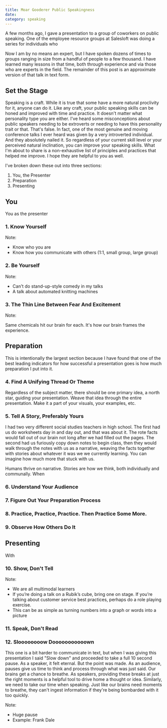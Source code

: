 ```yaml
---
title: Moar Gooderer Public Speakingness
date:
category: speaking
---
```


A few months ago, I gave a presentation to a group of coworkers on public speaking. One of the employee resource groups at Salesloft was doing a series for individuals who

Now I am by no means an expert, but I have spoken dozens of times to groups ranging in size from a handful of people to a few thousand. I have learned many lessons in that time, both through experience and via those who are experts in the field. The remainder of this post is an approximate version of that talk in text form.

## Set the Stage

Speaking is a craft. While it is true that some have a more natural proclivity for it, anyone can do it. Like any craft, your public speaking skills can be honed and improved with time and practice. It doesn't matter what personality type you are either. I've heard some misconceptions about public speakers needing to be extroverts or needing to have this personality trait or that. That's false. In fact, one of the most genuine and moving conference talks I ever heard was given by a very introverted individual. And they absolutely nailed it. So regardless of your current skill level or your perceived natural inclination, you can improve your speaking skills. What I'm about to share is a non-exhaustive list of principles and practices that helped me improve. I hope they are helpful to you as well.

I've broken down these out into three sections:

1. You, the Presenter
2. Preparation
3. Presenting

## You

You as the presenter

### 1. Know Yourself

Note:

- Know who you are
- Know how you communicate with others (1:1, small group, large group)

### 2. Be Yourself

Note:

- Can't do stand-up-style comedy in my talks
- A talk about automated knitting machines

### 3. The Thin Line Between Fear And Excitement

Note:

Same chemicals hit our brain for each. It's how our brain frames the experience.

## Preparation

This is intentionally the largest section because I have found that one of the best leading indicators for how successful a presentation goes is how much preparation I put into it.

### 4. Find A Unifying Thread Or Theme

Regardless of the subject matter, there should be one primary idea, a north star, guiding your presentation. Weave that idea through the entire presentation. Make it a part of your visuals, your examples, etc.

### 5. Tell A Story, Preferably Yours

I had two very different social studies teachers in high school. The first had us do worksheets day in and day out, and that was about it. The rote facts would fall out of our brain not long after we had filled out the pages. The second had us furiously copy down notes to begin class, then they would walk through the notes with us as a narrative, weaving the facts together with stories about whatever it was we we currently learning. You can imagine how much more that stuck with us.

Humans thrive on narrative. Stories are how we think, both individually and communally. When

### 6. Understand Your Audience

### 7. Figure Out Your Preparation Process

### 8. Practice, Practice, Practice. Then Practice Some More.

### 9. Observe How Others Do It

<!-- .slide: data-background="./resources/moar-gooderer-public-speakingness/presenting.jpg" -->

## Presenting

With

### 10. Show, Don't Tell

Note:

- We are all multimodal learners
- If you’re doing a talk on a Rubik’s cube, bring one on stage. If you’re talking about customer service best practices, perhaps do a role playing exercise.
- This can be as simple as turning numbers into a graph or words into a picture

### 11. Speak, Don't Read

### 12. Sloooooooow Dooooooooooown

This one is a bit harder to communicate in text, but when I was giving this presentation I said "Slow down" and proceeded to take a full 10 second pause. As a speaker, it felt eternal. But the point was made. As an audience, pauses give us time to think and process through what was just said. Our brains get a chance to breathe. As speakers, providing these breaks at just the right moments is a helpful tool to drive home a thought or idea. Similarly, we need to take our time when speaking. Just like our brains need moments to breathe, they can't ingest information if they're being bombarded with it too quickly.

Note:

- Huge pause
- Example: Frank Dale
